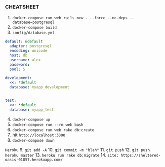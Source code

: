 ### CHEATSHEET

1. `docker-compose run web rails new . --force --no-deps --database=postgresql`
2. `docker-compose build`
3. `config/database.yml`

```yml
default: &default
  adapter: postgresql
  encoding: unicode
  host: db
  username: alex
  password:
  pool: 5

development:
  <<: *default
  database: myapp_development


test:
  <<: *default
  database: myapp_test
```

4. `docker-compose up`
5. `docker-compose run --rm web bash`
6. `docker-compose run web rake db:create`
7. hit `http://localhost:3000`
8. `docker-compose down`


`Heroku`
9. `git add -A`
10. `git commit -m "blah"`
11. `git push`
12. `git push heroku master`
13. `heroku run rake db:migrate`
14. `site: https://sheltered-oasis-01857.herokuapp.com/`
